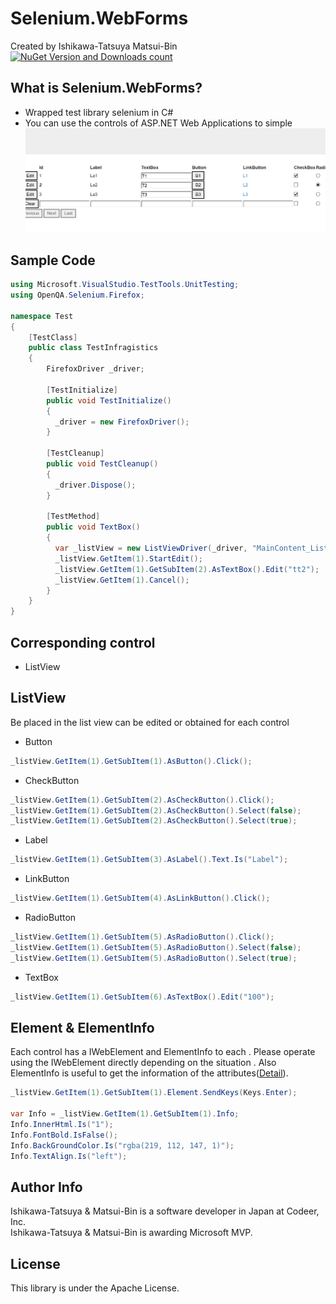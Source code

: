 # Selenium.WebForms

Created by Ishikawa-Tatsuya Matsui-Bin  
[![NuGet Version and Downloads count](https://buildstats.info/nuget/Selenium.WebForms)](https://www.nuget.org/packages/Selenium.WebForms/)

What is Selenium.WebForms?
---
- Wrapped test library selenium in C#
- You can use the controls of ASP.NET Web Applications to simple
![image](/image.png)

Sample Code
---
```cs  
using Microsoft.VisualStudio.TestTools.UnitTesting;
using OpenQA.Selenium.Firefox;

namespace Test
{
    [TestClass]
    public class TestInfragistics
    {
        FirefoxDriver _driver;

        [TestInitialize]
        public void TestInitialize()
        {
          _driver = new FirefoxDriver();
        }

        [TestCleanup]
        public void TestCleanup()
        {
          _driver.Dispose();
        }

        [TestMethod]
        public void TextBox()
        {
          var _listView = new ListViewDriver(_driver, "MainContent_ListViewTestTarget");
          _listView.GetItem(1).StartEdit();
          _listView.GetItem(1).GetSubItem(2).AsTextBox().Edit("tt2");
          _listView.GetItem(1).Cancel();
        }
    }
}
```
Corresponding control
---
- ListView


ListView
---
Be placed in the list view can be edited or obtained for each control

- Button
```cs 
_listView.GetItem(1).GetSubItem(1).AsButton().Click();
```
- CheckButton
```cs 
_listView.GetItem(1).GetSubItem(2).AsCheckButton().Click();
_listView.GetItem(1).GetSubItem(2).AsCheckButton().Select(false);
_listView.GetItem(1).GetSubItem(2).AsCheckButton().Select(true);
```
- Label
```cs 
_listView.GetItem(1).GetSubItem(3).AsLabel().Text.Is("Label");
```
- LinkButton
```cs 
_listView.GetItem(1).GetSubItem(4).AsLinkButton().Click();
```
- RadioButton
```cs 
_listView.GetItem(1).GetSubItem(5).AsRadioButton().Click();
_listView.GetItem(1).GetSubItem(5).AsRadioButton().Select(false);
_listView.GetItem(1).GetSubItem(5).AsRadioButton().Select(true);
```
- TextBox
```cs 
_listView.GetItem(1).GetSubItem(6).AsTextBox().Edit("100");
```

Element & ElementInfo
---
Each control has a IWebElement and ElementInfo to each . Please operate using the IWebElement directly depending on the situation . Also ElementInfo is useful to get the information of the attributes([Detail](https://github.com/Codeer-Software/Selenium.StandardControls/blob/master/README.md#about-element--elementinfo)).

```cs 
_listView.GetItem(1).GetSubItem(1).Element.SendKeys(Keys.Enter);

var Info = _listView.GetItem(1).GetSubItem(1).Info;
Info.InnerHtml.Is("1");
Info.FontBold.IsFalse();
Info.BackGroundColor.Is("rgba(219, 112, 147, 1)");
Info.TextAlign.Is("left");
```
Author Info
---
Ishikawa-Tatsuya & Matsui-Bin is a software developer in Japan at Codeer, Inc.  
Ishikawa-Tatsuya & Matsui-Bin is awarding Microsoft MVP.

License
---
This library is under the Apache License.

